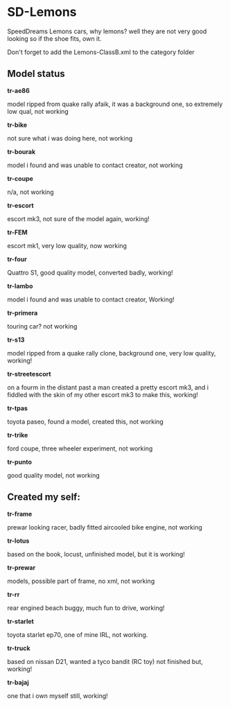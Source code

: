 # SD-Lemons
SpeedDreams Lemons cars, why lemons? well they are not very good looking so if the shoe fits, own it.

Don't forget to add the Lemons-ClassB.xml to the category folder

## Model status

**tr-ae86**

model ripped from quake rally afaik, it was a background one, so extremely low qual, not working
 
**tr-bike**

not sure what i was doing here, not working
 
**tr-bourak**

model i found and was unable to contact creator, not working
 
**tr-coupe**

n/a, not working
 
**tr-escort**

escort mk3, not sure of the model again, working!
 
**tr-FEM**

escort mk1, very low quality, now working
 
**tr-four**

Quattro S1, good quality model, converted badly, working!  
 
**tr-lambo**

model i found and was unable to contact creator, Working! 
 
**tr-primera**

touring car? not working  
 
**tr-s13**

model ripped from a quake rally clone, background one, very low quality, working!
 
**tr-streetescort**

on a fourm in the distant past a man created a pretty escort mk3, and i fiddled with the skin of my other escort mk3 to make this, working!
 
**tr-tpas**

toyota paseo, found a model, created this, not working
 
**tr-trike**

ford coupe, three wheeler experiment, not working	
 
**tr-punto**

good quality model, not working
 
	

## Created my self:

**tr-frame**

prewar looking racer, badly fitted aircooled bike engine, not working
 
**tr-lotus**

based on the book, locust, unfinished model, but it is working!
 
**tr-prewar**

models, possible part of frame, no xml, not working
 
**tr-rr**

rear engined beach buggy, much fun to drive, working!	
 
**tr-starlet**

toyota starlet ep70, one of mine IRL, not working.
 
**tr-truck**

based on nissan D21, wanted a tyco bandit (RC toy) not finished but, working!
 
**tr-bajaj**

one that i own myself still, working!
 
